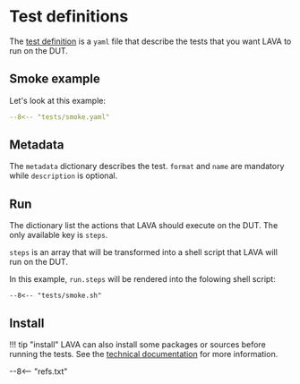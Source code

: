 # Test definitions

The [test definition](../../../technical-references/test-definition/) is a `yaml` file that describe the tests that you want LAVA
to run on the DUT.

## Smoke example

Let's look at this example:

```yaml
--8<-- "tests/smoke.yaml"
```

## Metadata

The `metadata` dictionary describes the test. `format` and `name` are mandatory
while `description` is optional.

## Run

The dictionary list the actions that LAVA should execute on the DUT. The only
available key is `steps`.

`steps` is an array that will be transformed into a shell script that LAVA will
run on the DUT.

In this example, `run.steps` will be rendered into the folowing shell script:

```shell
--8<-- "tests/smoke.sh"
```

## Install
!!! tip "install"
    LAVA can also install some packages or sources before running the tests.
    See the [technical documentation](../../../technical-references/test-definition/)
    for more information.

--8<-- "refs.txt"
